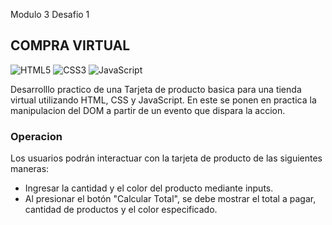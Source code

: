 Modulo 3 Desafio 1
## COMPRA VIRTUAL
![HTML5](https://img.shields.io/badge/html5-%23E34F26.svg?style=flat&logo=html5&logoColor=white) ![CSS3](https://img.shields.io/badge/css3-%231572B6.svg?style=flat&logo=css3&logoColor=white) ![JavaScript](https://img.shields.io/badge/javascript-%23323330.svg?style=flat&logo=javascript&logoColor=%23F7DF1E)


Desarrolllo practico de una Tarjeta de producto basica para una tienda virtual utilizando HTML, CSS y JavaScript. En este se ponen en practica la manipulacion del DOM  a partir de un evento que dispara la accion.

### Operacion
Los usuarios podrán interactuar con la tarjeta de producto de las siguientes maneras:

- Ingresar la cantidad y el color del producto mediante inputs.
- Al presionar el botón "Calcular Total", se debe mostrar el total a pagar, cantidad de productos y el color especificado.
